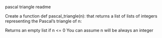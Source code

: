 pascal triangle readme


Create a function def pascal_triangle(n): that returns a list of lists of integers representing the Pascal’s triangle of n:

Returns an empty list if n <= 0
You can assume n will be always an integer
